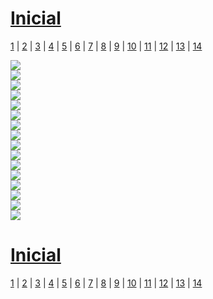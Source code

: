 # [Inicial](./index.md)

[1](dia1.md) | [2](dia2.md) | [3](dia3.md) | [4](dia4.md) | [5](dia5.md) | [6](dia6.md) | [7](dia7.md) | [8](dia8.md) | [9](dia9.md) | [10](dia10.md) | [11](dia11.md) | [12](dia12.md) | [13](dia13.md) | [14](dia14.md)

![](dia2/270621.png)  
![](dia2/2706210.png)  
![](dia2/2706211.png)  
![](dia2/2706212.png)  
![](dia2/2706213.png)  
![](dia2/2806210.png)  
![](dia2/2806211.png)  
![](dia2/2806212.png)  
![](dia2/2806213.png)  
![](dia2/2806214.png)  
![](dia2/2806215.png)  
![](dia2/2806216.png)  
![](dia2/2806217.png)  
![](dia2/2806218.png)  
![](dia2/2806219.png)  
![](dia2/28062110.png)  

# [Inicial](./index.md)

[1](dia1.md) | [2](dia2.md) | [3](dia3.md) | [4](dia4.md) | [5](dia5.md) | [6](dia6.md) | [7](dia7.md) | [8](dia8.md) | [9](dia9.md) | [10](dia10.md) | [11](dia11.md) | [12](dia12.md) | [13](dia13.md) | [14](dia14.md)
